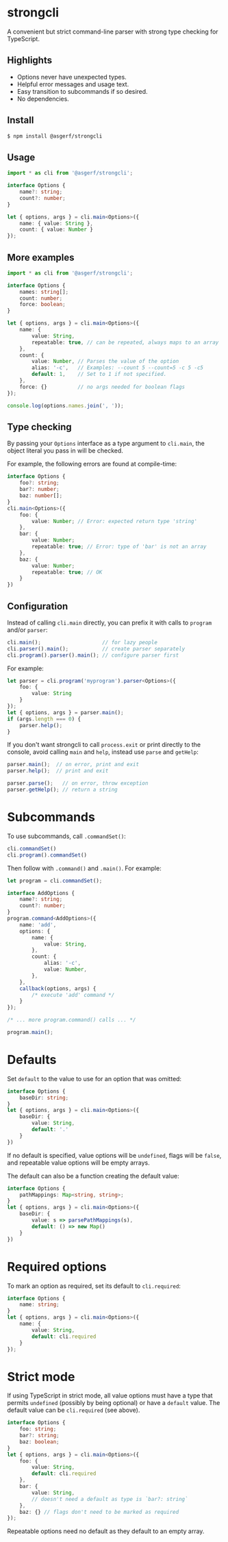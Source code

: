 # strongcli

A convenient but strict command-line parser with strong type checking for TypeScript.

## Highlights
- Options never have unexpected types.
- Helpful error messages and usage text.
- Easy transition to subcommands if so desired.
- No dependencies.

## Install
```bash
$ npm install @asgerf/strongcli
```

## Usage
```typescript
import * as cli from '@asgerf/strongcli';

interface Options {
    name?: string;
    count?: number;
}

let { options, args } = cli.main<Options>({
    name: { value: String },
    count: { value: Number }
});
```

## More examples
```typescript
import * as cli from '@asgerf/strongcli';

interface Options {
    names: string[];
    count: number;
    force: boolean;
}

let { options, args } = cli.main<Options>({
    name: {
        value: String,
        repeatable: true, // can be repeated, always maps to an array
    },
    count: {
        value: Number, // Parses the value of the option
        alias: '-c',   // Examples: --count 5 --count=5 -c 5 -c5
        default: 1,    // Set to 1 if not specified.
    },
    force: {}          // no args needed for boolean flags
});

console.log(options.names.join(', '));
```

## Type checking

By passing your `Options` interface as a type argument to `cli.main`, the
object literal you pass in will be checked.

For example, the following errors are found at compile-time:
```typescript
interface Options {
    foo?: string;
    bar?: number;
    baz: number[];
}
cli.main<Options>({
    foo: {
        value: Number; // Error: expected return type 'string'
    },
    bar: {
        value: Number;
        repeatable: true; // Error: type of 'bar' is not an array
    },
    baz: {
        value: Number;
        repeatable: true; // OK
    }
})
```

## Configuration

Instead of calling `cli.main` directly, you can prefix it with calls to `program` and/or `parser`:
```typescript
cli.main();                    // for lazy people
cli.parser().main();           // create parser separately
cli.program().parser().main(); // configure parser first
```

For example:
```typescript
let parser = cli.program('myprogram').parser<Options>({
    foo: {
        value: String
    }
});
let { options, args } = parser.main();
if (args.length === 0) {
    parser.help();
}
```

If you don't want strongcli to call `process.exit` or print directly to the console, avoid calling `main` and `help`, instead use `parse` and `getHelp`:
```typescript
parser.main();  // on error, print and exit
parser.help();  // print and exit

parser.parse();   // on error, throw exception
parser.getHelp(); // return a string
```

# Subcommands

To use subcommands, call `.commandSet()`:
```typescript
cli.commandSet()
cli.program().commandSet()
```

Then follow with `.command()` and `.main()`. For example:
```typescript
let program = cli.commandSet();

interface AddOptions {
    name?: string;
    count?: number;
}
program.command<AddOptions>({
    name: 'add',
    options: {
        name: {
            value: String,
        },
        count: {
            alias: '-c',
            value: Number,
        },
    },
    callback(options, args) {
        /* execute 'add' command */
    }
});

/* ... more program.command() calls ... */

program.main();
```

# Defaults

Set `default` to the value to use for an option that was omitted:
```typescript
interface Options {
    baseDir: string;
}
let { options, args } = cli.main<Options>({
    baseDir: {
        value: String,
        default: '.'
    }
})
```

If no default is specified, value options will be `undefined`, flags will be `false`,
and repeatable value options will be empty arrays.

The default can also be a function creating the default value:
```typescript
interface Options {
    pathMappings: Map<string, string>;
}
let { options, args } = cli.main<Options>({
    baseDir: {
        value: s => parsePathMappings(s),
        default: () => new Map()
    }
})
```

# Required options

To mark an option as required, set its default to `cli.required`:
```typescript
interface Options {
    name: string;
}
let { options, args } = cli.main<Options>({
    name: {
        value: String,
        default: cli.required
    }
});
```

# Strict mode

If using TypeScript in strict mode, all value options must have a type that permits `undefined` (possibly by being optional) or have a `default` value.
The default value can be `cli.required` (see above).

```typescript
interface Options {
    foo: string;
    bar?: string;
    baz: boolean;
}
let { options, args } = cli.main<Options>({
    foo: {
        value: String,
        default: cli.required
    },
    bar: {
        value: String,
        // doesn't need a default as type is `bar?: string`
    },
    baz: {} // flags don't need to be marked as required
});
```

Repeatable options need no default as they default to an empty array.
